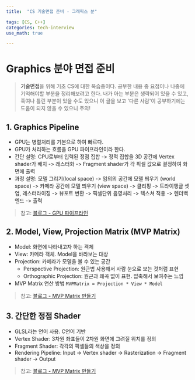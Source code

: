```yaml
---
title:	"CS 기술면접 준비 - 그래픽스 분"

tags: [CS, C++]
categories: tech-interview
use_math: true

---
```

# Graphics 분야 면접 준비

> **기술면접**을 위해 기초 CS에 대한 복습중이다.
공부한 내용 중 요점이나 나중에 기억해야할 부분을 정리해보려고 한다.
내가 아는 부분은 생략되어 있을 수 있고, 혹여나 틀린 부분이 있을 수도 있으니 이 글을 보고 '다른 사람'이 공부하기에는 도움이 되지 않을 수 있으니 주의!


## 1. Graphics Pipeline
- GPU는 병렬처리를 기본으로 하여 빠르다.
- GPU가 처리하는 흐름을 GPU 파이프라인이라 한다.
- 간단 설명: CPU로부터 입력된 정점 집합 -> 정적 집합을 3D 공간에 Vertex shader가 배치 -> 래스터화 -> Fragment shader가 각 픽셀 값으로 결정하여 화면에 출력
- 과정 설명: 모델 그리기(local space) -> 임의의 공간에 모델 띄우기 (world space) -> 카메라 공간에 모델 띄우기 (view space) -> 클리핑 -> 트라이앵글 셋업, 레스터라이징 -> 뷰포트 변환 -> 픽셀단위 음영처리 -> 텍스쳐 적용 -> 렌더백엔드 -> 출력

>참고: [블로그 - GPU 파이프라인](https://alleysark.tistory.com/264)

## 2. Model, View, Projection Matrix (MVP Matrix)
- Model: 화면에 나타내고자 하는 객체
- View: 카메라 객체. Model을 바라보는 대상
- Projection: 카메라가 모델을 볼 수 있는 공간
  - Perspective Projection: 원근법 사용해서 사람 눈으로 보는 것처럼 표현
  - Orthographic Projection: 원근과 왜곡 없이 표현. 압축해서 보여주는 느낌
- MVP Matrix 연산 방법
  ``MVPMatrix = Projection * View * Model``

>참고: [블로그 - MVP Matrix 만들기](https://www.charlezz.com/?p=960)


## 3. 간단한 정점 Shader
- GLSL라는 언어 사용. C언어 기반
- Vertex Shader: 3차원 좌표들이 2차원 화면에 그려질 위치를 정의
- Fragment Shader: 각각의 픽셀들의 색상을 정의
- Rendering Pipeline: Input -> Vertex shader -> Rasterization -> Fragment shader -> Output

>참고: [블로그 - MVP Matrix 만들기](https://hyeonu1258.github.io/2018/06/26/OpenGL%20Shader/)
